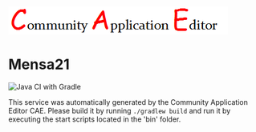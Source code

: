 ![CAE](https://github.com/GHProjectsTest/microservice-310/blob/master/img/logo.png)  

Mensa21
===================
![Java CI with Gradle](https://github.com/GHProjectsTest/microservice-310/workflows/Java%20CI%20with%20Gradle/badge.svg?branch=master)

This service was automatically generated by the Community Application Editor CAE. Please build it by running `./gradlew build` and run it by executing the start scripts located in the 'bin' folder.

